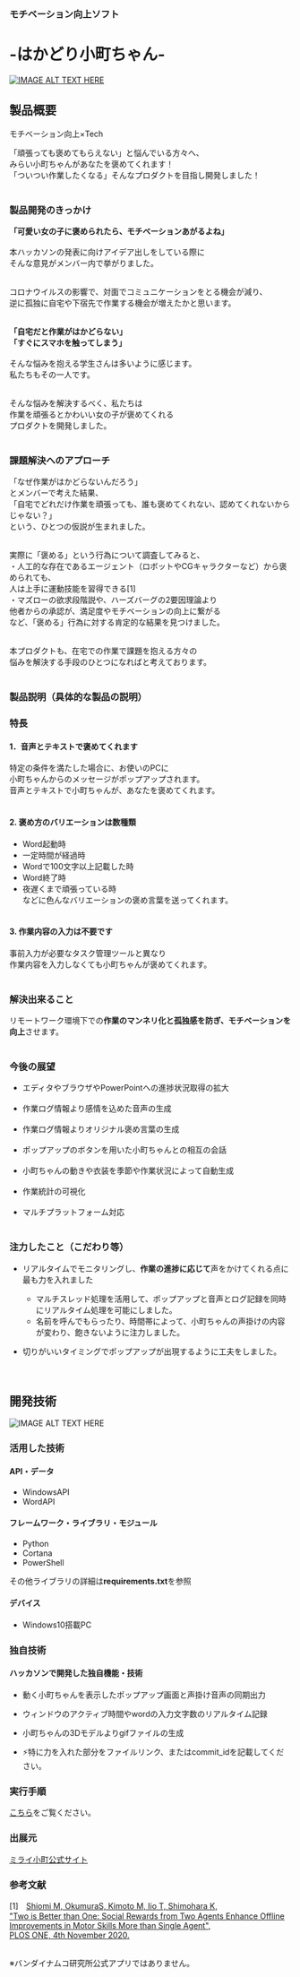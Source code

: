 ### モチベーション向上ソフト
# -はかどり小町ちゃん-
[![IMAGE ALT TEXT HERE](https://github.com/jphacks/D_2016/blob/master/static/thumbnail2.png)](https://youtu.be/Uf1ds6uwA78)


## 製品概要
モチベーション向上×Tech

「頑張っても褒めてもらえない」と悩んでいる方々へ、<br>
みらい小町ちゃんがあなたを褒めてくれます！<br>
「ついつい作業したくなる」そんなプロダクトを目指し開発しました！<br><br>

### 製品開発のきっかけ

**「可愛い女の子に褒められたら、モチベーションあがるよね」**<br><br>
本ハッカソンの発表に向けアイデア出しをしている際に<br>
そんな意見がメンバー内で挙がりました。<br><br>

コロナウイルスの影響で、対面でコミュニケーションをとる機会が減り、<br>
逆に孤独に自宅や下宿先で作業する機会が増えたかと思います。<br><br>

**「自宅だと作業がはかどらない」**<br>
**「すぐにスマホを触ってしまう」**<br><br>
そんな悩みを抱える学生さんは多いように感じます。<br>
私たちもその一人です。<br><br>

そんな悩みを解決するべく、私たちは<br>
作業を頑張るとかわいい女の子が褒めてくれる<br>
プロダクトを開発しました。<br><br>

### 課題解決へのアプローチ
「なぜ作業がはかどらないんだろう」<br>
とメンバーで考えた結果、<br>
「自宅でどれだけ作業を頑張っても、誰も褒めてくれない、認めてくれないからじゃない？」<br>
という、ひとつの仮説が生まれました。<br><br>

実際に「褒める」という行為について調査してみると、<br>
・人工的な存在であるエージェント（ロボットやCGキャラクターなど）から褒められても、<br>
人は上手に運動技能を習得できる[1] <br>
・マズローの欲求段階説や、ハーズバーグの2要因理論より<br>
他者からの承認が、満足度やモチベーションの向上に繋がる<br>
など、「褒める」行為に対する肯定的な結果を見つけました。<br><br>

本プロダクトも、在宅での作業で課題を抱える方々の<br>
悩みを解決する手段のひとつになればと考えております。<br><br>

### 製品説明（具体的な製品の説明）
### 特長

#### 1．音声とテキストで褒めてくれます
特定の条件を満たした場合に、お使いのPCに<br>
小町ちゃんからのメッセージがポップアップされます。<br>
音声とテキストで小町ちゃんが、あなたを褒めてくれます。<br><br>

#### 2. 褒め方のバリエーションは数種類
- Word起動時<br>
- 一定時間が経過時<br>
- Wordで100文字以上記載した時<br>
- Word終了時<br>
- 夜遅くまで頑張っている時<br>
などに色んなバリエーションの褒め言葉を送ってくれます。<br><br>

#### 3. 作業内容の入力は不要です
事前入力が必要なタスク管理ツールと異なり<br>
作業内容を入力しなくても小町ちゃんが褒めてくれます。<br><br>

### 解決出来ること
リモートワーク環境下での**作業のマンネリ化と孤独感を防ぎ、モチベーションを向上**させます。<br><br>

### 今後の展望

- エディタやブラウザやPowerPointへの進捗状況取得の拡大<br><br>
- 作業ログ情報より感情を込めた音声の生成<br><br>
- 作業ログ情報よりオリジナル褒め言葉の生成<br><br>
- ポップアップのボタンを用いた小町ちゃんとの相互の会話<br><br>
- 小町ちゃんの動きや衣装を季節や作業状況によって自動生成<br><br>
- 作業統計の可視化<br><br>
- マルチプラットフォーム対応<br><br>

### 注力したこと（こだわり等）

- リアルタイムでモニタリングし、**作業の進捗に応じて**声をかけてくれる点に最も力を入れました<br>
    - マルチスレッド処理を活用して、ポップアップと音声とログ記録を同時にリアルタイム処理を可能にしました。<br>
    - 名前を呼んでもらったり、時間帯によって、小町ちゃんの声掛けの内容が変わり、飽きないように注力しました。<br>

- 切りがいいタイミングでポップアップが出現するように工夫をしました。<br>
<br><br>

## 開発技術
![IMAGE ALT TEXT HERE](https://github.com/jphacks/D_2016/blob/master/static/system_image.jpg)

### 活用した技術
#### API・データ
- WindowsAPI<br>
- WordAPI<br>

#### フレームワーク・ライブラリ・モジュール
- Python<br>
- Cortana<br>
- PowerShell<br>

その他ライブラリの詳細は**requirements.txt**を参照

#### デバイス
- Windows10搭載PC<br> 


### 独自技術
#### ハッカソンで開発した独自機能・技術
* 動く小町ちゃんを表示したポップアップ画面と声掛け音声の同期出力<br>
* ウィンドウのアクティブ時間やwordの入力文字数のリアルタイム記録<br>
* 小町ちゃんの3Dモデルよりgifファイルの生成<br>

* ⚡特に力を入れた部分をファイルリンク、またはcommit_idを記載してください。

### 実行手順
[こちら](https://github.com/jphacks/D_2016/blob/master/src/README.md)をご覧ください。

### 出展元
[ミライ小町公式サイト](https://www.miraikomachi.com/)

### 参考文献
[1]　[Shiomi M, OkumuraS, Kimoto M, Iio T, Shimohara K, <br>
"Two is Better than One: Social Rewards from Two Agents Enhance Offline <br>
Improvements in Motor Skills More than Single Agent", <br>
PLOS ONE, 4th November 2020.<br><br>](https://research-er.jp/articles/view/93644)

※バンダイナムコ研究所公式アプリではありません。<br>

